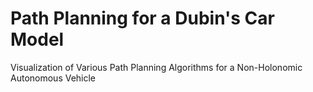 # Path Planning for a Dubin's Car Model
Visualization of Various Path Planning Algorithms for a Non-Holonomic Autonomous Vehicle
